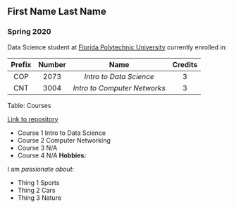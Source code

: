 ## First Name Last Name

### Spring 2020 

Data Science student at [Florida Polytechnic University](https://www.floridapoly.edu) currently enrolled in: 

| Prefix | Number | Name                         | Credits |
|:------:|:------:|:----------------------------:|:-------:|
| COP    | 2073   | _Intro to Data Science_      | 3       |
| CNT    | 3004   | _Intro to Computer Networks_ | 3       |

Table: Courses

[Link to repository](https://github.com/mortiz4190/flpoly_DS_2020/blob/master/flpoly_student.md)

- Course 1
Intro to Data Science
- Course 2
Computer Networking
- Course 3
N/A
- Course 4
N/A
**Hobbies:**

I am _passionate about_: 

- Thing 1
Sports
- Thing 2
Cars
- Thing 3
Nature
